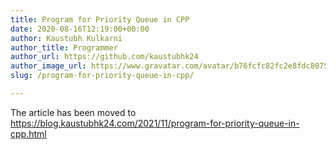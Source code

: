 ```yaml
---
title: Program for Priority Queue in CPP
date: 2020-08-16T12:19:00+00:00
author: Kaustubh Kulkarni
author_title: Programmer
author_url: https://github.com/kaustubhk24
author_image_url: https://www.gravatar.com/avatar/b76fcfc82fc2e8fdc8075636f1735f61?s=200
slug: /program-for-priority-queue-in-cpp/

---
```

The article has been moved to https://blog.kaustubhk24.com/2021/11/program-for-priority-queue-in-cpp.html
